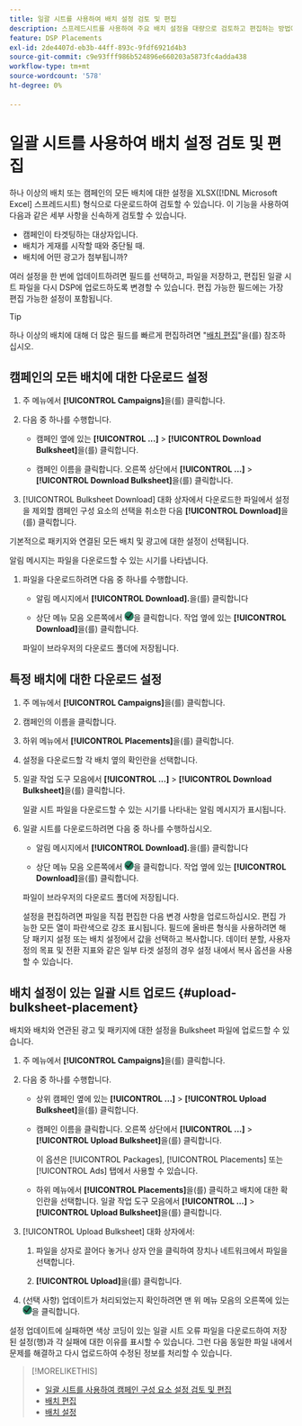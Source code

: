 ```yaml
---
title: 일괄 시트를 사용하여 배치 설정 검토 및 편집
description: 스프레드시트를 사용하여 주요 배치 설정을 대량으로 검토하고 편집하는 방법에 대해 알아봅니다.
feature: DSP Placements
exl-id: 2de4407d-eb3b-44ff-893c-9fdf6921d4b3
source-git-commit: c9e93fff986b524896e660203a5873fc4adda438
workflow-type: tm+mt
source-wordcount: '578'
ht-degree: 0%

---
```


# 일괄 시트를 사용하여 배치 설정 검토 및 편집

하나 이상의 배치 또는 캠페인의 모든 배치에 대한 설정을 XLSX([!DNL Microsoft Excel] 스프레드시트) 형식으로 다운로드하여 검토할 수 있습니다. 이 기능을 사용하여 다음과 같은 세부 사항을 신속하게 검토할 수 있습니다.

* 캠페인이 타겟팅하는 대상자입니다.
* 배치가 게재를 시작할 때와 중단될 때.
* 배치에 어떤 광고가 첨부됩니까?

여러 설정을 한 번에 업데이트하려면 필드를 선택하고, 파일을 저장하고, 편집된 일괄 시트 파일을 다시 DSP에 업로드하도록 변경할 수 있습니다. 편집 가능한 필드에는 가장 편집 가능한 설정이 포함됩니다.

>[!TIP]
>
>하나 이상의 배치에 대해 더 많은 필드를 빠르게 편집하려면 &quot;[배치 편집](/help/dsp/campaign-management/placements/placement-edit.md)&quot;을(를) 참조하십시오.

## 캠페인의 모든 배치에 대한 다운로드 설정

1. 주 메뉴에서 **[!UICONTROL Campaigns]**&#x200B;을(를) 클릭합니다.

1. 다음 중 하나를 수행합니다.

   * 캠페인 옆에 있는 **[!UICONTROL ...]** > **[!UICONTROL Download Bulksheet]**&#x200B;을(를) 클릭합니다.

   * 캠페인 이름을 클릭합니다. 오른쪽 상단에서 **[!UICONTROL ...]** > **[!UICONTROL Download Bulksheet]**&#x200B;을(를) 클릭합니다.

1. [!UICONTROL Bulksheet Download] 대화 상자에서 다운로드한 파일에서 설정을 제외할 캠페인 구성 요소의 선택을 취소한 다음 **[!UICONTROL Download]**&#x200B;을(를) 클릭합니다.

기본적으로 패키지와 연결된 모든 배치 및 광고에 대한 설정이 선택됩니다.

알림 메시지는 파일을 다운로드할 수 있는 시기를 나타냅니다.

1. 파일을 다운로드하려면 다음 중 하나를 수행합니다.

   * 알림 메시지에서 **[!UICONTROL Download].**&#x200B;을(를) 클릭합니다

   * 상단 메뉴 모음 오른쪽에서 ![작업](/help/dsp/assets/downloads.png)을 클릭합니다. 작업 옆에 있는 **[!UICONTROL Download]**&#x200B;을(를) 클릭합니다.

   파일이 브라우저의 다운로드 폴더에 저장됩니다.<!-- See "[Placement Columns in Downloaded/Uploaded Spreadsheets](#qa-sheet-columns)" for a list of the included columns. -->

## 특정 배치에 대한 다운로드 설정

1. 주 메뉴에서 **[!UICONTROL Campaigns]**&#x200B;을(를) 클릭합니다.

1. 캠페인의 이름을 클릭합니다.

1. 하위 메뉴에서 **[!UICONTROL Placements]**&#x200B;을(를) 클릭합니다.

1. 설정을 다운로드할 각 배치 옆의 확인란을 선택합니다.

1. 일괄 작업 도구 모음에서 **[!UICONTROL ...]** > **[!UICONTROL Download Bulksheet]**&#x200B;을(를) 클릭합니다.

   일괄 시트 파일을 다운로드할 수 있는 시기를 나타내는 알림 메시지가 표시됩니다.

1. 일괄 시트를 다운로드하려면 다음 중 하나를 수행하십시오.

   * 알림 메시지에서 **[!UICONTROL Download].**&#x200B;을(를) 클릭합니다

   * 상단 메뉴 모음 오른쪽에서 ![작업](/help/dsp/assets/downloads.png)을 클릭합니다. 작업 옆에 있는 **[!UICONTROL Download]**&#x200B;을(를) 클릭합니다.

   파일이 브라우저의 다운로드 폴더에 저장됩니다.<!-- See "[Placement Columns in Downloaded/Uploaded Spreadsheets](#qa-sheet-columns)" for a list of the included columns. -->

   설정을 편집하려면 파일을 직접 편집한 다음 변경 사항을 업로드하십시오.  편집 가능한 모든 열이 파란색으로 강조 표시됩니다. 필드에 올바른 형식을 사용하려면 해당 패키지 설정 또는 배치 설정에서 값을 선택하고 복사합니다. 데이터 분할, 사용자 정의 목표 및 전환 지표와 같은 일부 타겟 설정의 경우 설정 내에서 복사 옵션을 사용할 수 있습니다.

## 배치 설정이 있는 일괄 시트 업로드 {#upload-bulksheet-placement}

배치와 배치와 연관된 광고 및 패키지에 대한 설정을 Bulksheet 파일에 업로드할 수 있습니다.

1. 주 메뉴에서 **[!UICONTROL Campaigns]**&#x200B;을(를) 클릭합니다.

1. 다음 중 하나를 수행합니다.

   * 상위 캠페인 옆에 있는 **[!UICONTROL ...]** > **[!UICONTROL Upload Bulksheet]**&#x200B;을(를) 클릭합니다.

   * 캠페인 이름을 클릭합니다. 오른쪽 상단에서 **[!UICONTROL ...]** > **[!UICONTROL Upload Bulksheet]**&#x200B;을(를) 클릭합니다.

     이 옵션은 [!UICONTROL Packages], [!UICONTROL Placements] 또는 [!UICONTROL Ads] 탭에서 사용할 수 있습니다.

   * 하위 메뉴에서 **[!UICONTROL Placements]**&#x200B;을(를) 클릭하고 배치에 대한 확인란을 선택합니다. 일괄 작업 도구 모음에서 **[!UICONTROL ...]** > **[!UICONTROL Upload Bulksheet]**&#x200B;을(를) 클릭합니다.

1. [!UICONTROL Upload Bulksheet] 대화 상자에서:

   1. 파일을 상자로 끌어다 놓거나 상자 안을 클릭하여 장치나 네트워크에서 파일을 선택합니다.

   1. **[!UICONTROL Upload]**&#x200B;을(를) 클릭합니다.

1. (선택 사항) 업데이트가 처리되었는지 확인하려면 맨 위 메뉴 모음의 오른쪽에 있는 ![작업](/help/dsp/assets/downloads.png)을 클릭합니다.

설정 업데이트에 실패하면 색상 코딩이 있는 일괄 시트 오류 파일을 다운로드하여 저장된 설정(행)과 각 실패에 대한 이유를 표시할 수 있습니다. 그런 다음 동일한 파일 내에서 문제를 해결하고 다시 업로드하여 수정된 정보를 처리할 수 있습니다.

<!--
## Placement Setting Columns in Downloaded/Uploaded Bulksheets{#qa-sheet-columns}

>[!TIP]
>
> In a downloaded bulksheet, all editable columns are highlighted in blue.

### [!UICONTROL Placements] Sheet

| Section | Column | Description | Editable? |
|---------|--------|-------------|-----------|
| [!UICONTROL Basic] | [!UICONTROL Placement ID] | The numeric ID of the placement. | &mdash; |
| [!UICONTROL Basic] | [!UICONTROL Placement Name] | The name of the placement. | Yes |
| [!UICONTROL Basic] | [!UICONTROL Labels] | Any applied labels, for reporting. | &mdash; |
| [!UICONTROL Basic] | [!UICONTROL Edit Link] | A link to open the placement in Edit mode. | &mdash; |
| [!UICONTROL Basic] | [!UICONTROL Status] | The placement status: *[!UICONTROL active]* or *[!UICONTROL inactive]*. | Yes |
| [!UICONTROL Basic] | [!UICONTROL Placement Type] | The placement type. | &mdash; |
| [!UICONTROL Basic] | [!UICONTROL Package Name] | The name of the parent package, when applicable. | &mdash; |
| [!UICONTROL Goals] | [!UICONTROL Start Date] | The start date of the placement. | &mdash; |
| [!UICONTROL Goals] | [!UICONTROL End Date] | The end date of the placement. | &mdash; |
| [!UICONTROL Goals] | [!UICONTROL Day parting] | Whether dayparting is *[!UICONTROL ON]* or *[!UICONTROL OFF]*.<br><b>Note:</b> To check the actual dayparting schedule, open the placement settings in DSP. | &mdash; |
| [!UICONTROL Goals] | [!UICONTROL Budget] | The placement budget, if there is one. | Yes |
| [!UICONTROL Goals] | [!UICONTROL Budget Interval] | The budget interval: <i[!UICONTROL >Daily]*, *[!UICONTROL Weekly]*, *[!UICONTROL Monthly]*, or *[!UICONTROL All Time]*. | Yes |
| [!UICONTROL Goals] | [!UICONTROL Optimization Goal] | The objective of the package. | &mdash; |
| [!UICONTROL Goals] | [!UICONTROL Optimization Target] | The target value of the goal. | &mdash; |
| [!UICONTROL Goals] | [!UICONTROL Pace on] | Whether the placement is pacing towards the *[!UICONTROL Budget]* or *[!UICONTROL Impressions]*. | &mdash; |
| [!UICONTROL Goals] | [!UICONTROL Max Bid] | The maximum bid for the placement. | Yes |
| [!UICONTROL Goals] | [!UICONTROL Flight Pacing] | The flight pacing strategy for the placement: *[!UICONTROL Even]*, *[!UICONTROL slightly ahead]*, *[!UICONTROL frontload]*, or *[!UICONTROL aggressive frontload]*. | Yes |
| [!UICONTROL Goals] | [!UICONTROL Intraday Pacing] | The intraday pacing strategy for the placement: *[!UICONTROL Even]* or *[!UICONTROL ASAP]*. | Yes |
| [!UICONTROL Goals] | [!UICONTROL Pre-Bid Filters] | Any pre-bid filter criteria to be applied. | &mdash; |
| [!UICONTROL Goals] | [!UICONTROL Bidding Rules] | Whether bidding rules (deprecated) are *[!UICONTROL ON]* or *[!UICONTROL OFF]*. | &mdash; |
| [!UICONTROL Goals] | [!UICONTROL Frequency Cap] | The primary frequency cap for the placement during the specified [!UICONTROL Frequency Cap Interval]. | Yes |
| [!UICONTROL Goals] | [!UICONTROL Frequency Cap Interval] | The interval for the primary frequency cap: *[!UICONTROL Day]*, *[!UICONTROL Week]*, or *[!UICONTROL Month]*. | Yes |
| [!UICONTROL Goals] | [!UICONTROL Secondary Frequency Cap] | The secondary frequency cap for the placement during the specified [!UICONTROL Secondary Frequency Cap Interval] | Yes |
| [!UICONTROL Goals] | [!UICONTROL Secondary Frequency Cap Interval] | The type of interval for the secondary frequency cap: *[!UICONTROL Week]*, *[!UICONTROL Day]*, *[!UICONTROL Hour]*, or *[!UICONTROL Minute]*. The applicable number of weeks, days, hours, or minutes is indicated by the [!UICONTROL Secondary Frequency Cap Interval Value]. | Yes |
| [!UICONTROL Goals] | [!UICONTROL Secondary Frequency Cap Interval Value] | The number of weeks, days, hours, or minutes for which the [!UICONTROL Secondary Frequency Cap] applies. For example, if the secondary cap is three impressions per six hours, then the value here would be `6`. | Yes |
| [!UICONTROL Audience Location] | [!UICONTROL Audience Location - Included #] | The number of targeted geographical locations, *[!UICONTROL All]*, or *[!UICONTROL None]*. | &mdash; |
| [!UICONTROL Audience Location] | [!UICONTROL Audience Location - Included] | The targeted geographical locations, separated by semi-colons,or *[!UICONTROL All Locations]*. | &mdash; |
| [!UICONTROL Audience Location] | [!UICONTROL Audience Location - Excluded #] | The number of excluded geographical locations or *[!UICONTROL None]*. | &mdash; |
| [!UICONTROL Audience Location] | [!UICONTROL Audience Location - Excluded] | The excluded geographical locations, separated by semi-colons,  or *[!UICONTROL None]*. | &mdash; |
| [!UICONTROL Inventory] | [!UICONTROL Public Inventory - Included #] | The number of targeted public inventory deals, if any are specified, *[!UICONTROL All]*, or *[!UICONTROL None]*. | &mdash; |
| [!UICONTROL Inventory] | [!UICONTROL Public Inventory - Excluded #] | The number of excluded public inventory deals, if any are specified, or *[!UICONTROL None]*. | &mdash; |
| [!UICONTROL Inventory] | [!UICONTROL Private Inventory - Included #] | The number of targeted private inventory deals, if any are specified, *[!UICONTROL All]*, or *[!UICONTROL None]*. | &mdash; |
| [!UICONTROL Inventory] | [!UICONTROL Private Inventory - Excluded #] | The number of excluded private inventory deals, if any are specified, or *[!UICONTROL None]*. | &mdash; |
| [!UICONTROL Inventory] | [!UICONTROL On Demand Inventory - Included #] | The number of targeted [!UICONTROL On-Demand Inventory] deals, if any are specified, *[!UICONTROL All]*, or *[!UICONTROL None]*. | &mdash; |
| [!UICONTROL Inventory] | [!UICONTROL On Demand Inventory - Excluded #] | The number of excluded On-Demand Inventory deals, if any are specified, or *[!UICONTROL None]*. | &mdash; |
| [!UICONTROL Sites] | [!UICONTROL Traffic Type] | The targeted type of traffic: *[!UICONTROL Website]* and/or *[!UICONTROL Apps]* | &mdash; |
| [!UICONTROL Sites] | [!UICONTROL Exclude out-stream] | Whether the Inventory Targeting option to exclude outstream traffic is <i[!UICONTROL >ON]* or *[!UICONTROL OFF]*.<br>Outstream ads usually appear over the content as a pop-up or stuffed into content (in the native experience), rather than as regular video ads in a video player. | &mdash; |
| [!UICONTROL Sites] | [!UICONTROL Site Tier] | The quality of the sites to target: *[!UICONTROL Tier 1]*, *[!UICONTROL Tier 2]*, *[!UICONTROL Tier 3]*, or *[!UICONTROL All Sites]*. | &mdash; |
| [!UICONTROL Sites] | [!UICONTROL Categories - Included #] | The number of targeted site categories, if any are specified, or *[!UICONTROL All]*. | &mdash; |
| [!UICONTROL Sites] | [!UICONTROL Categories - Excluded #] | The number of excluded site categories, if any are specified, or *[!UICONTROL All]*. | &mdash; |
| [!UICONTROL Sites] | [!UICONTROL Excluded Sites] | The excluded sites, if any are specified, or *[!UICONTROL None]*. | &mdash; |
| [!UICONTROL Sites] | [!UICONTROL Language] | The targeted site languages. | &mdash; |
| [!UICONTROL Sites] | [!UICONTROL Allow unscreened sites] | (Standard display placements only) Whether or not to allow ad delivery on non-audited sites: *[!UICONTROL ON]* or *[!UICONTROL OFF]*. When the placement targets private inventory, this option may deliver ads on blocked sites. | &mdash; |
| [!UICONTROL Sites] | [!UICONTROL Targeted Sites] | The number of targeted sites, if any are specified, or *[!UICONTROL None]*. | &mdash; |
| [!UICONTROL Audience Targeting] | [!UICONTROL Audience - Included] | The targeted audiences, if any are specified, or *[!UICONTROL None]*. | &mdash; |
| [!UICONTROL Audience Targeting] | [!UICONTROL Audience - Excluded] | The excluded audiences, if any are specified, or *[!UICONTROL None]*. | &mdash; |
| [!UICONTROL Audience Targeting] | [!UICONTROL Demographic booster] | Whether or not [!DNL Comscore] demographic segments are enabled for the placement (and other placements in the campaign): *[!UICONTROL ON]* or *[!UICONTROL OFF]*. This feature may be enabled only for campaigns for which the [!DNL Audience Verification] feature is enabled for [!DNL Nielsen] and/or [!DNL Comscore].  It incurs additional fees.  | &mdash; |
| [!UICONTROL Audience Targeting] | [!UICONTROL Extend across screens] | Whether or not to extend the ad targeting across devices: *[!UICONTROL ON]* or *[!UICONTROL OFF]*. Cross-device targeting extends your targeting across all of a person's known device, per the device graph specified in the campaign settings. | &mdash; |
| [!UICONTROL Audience Targeting] | [!UICONTROL Topic Targeting] - Included # | The number of targeted topic codes, if any are specified, or *[!UICONTROL All]*.   | &mdash; |
| [!UICONTROL Audience Targeting] | [!UICONTROL Topic Targeting - Excluded #] | The number of excluded topic codes, if any are specified, or *[!UICONTROL None]*. | &mdash; |
| [!UICONTROL Audience Targeting] | [!UICONTROL Device Targeting - Included #] | The number of targeted device targets, if any are specified, or *[!UICONTROL All]*. | &mdash; |
| [!UICONTROL Audience Targeting] | [!UICONTROL Device Targeting - Excluded #] | The number of excluded device targets, if any are specified, or *[!UICONTROL None]*. | &mdash; |
| [!UICONTROL Audience Targeting] | [!UICONTROL ISP Targeting - Included #] | The number of targeted ISP providers, if any are specified, or *[!UICONTROL All]/i>. | &mdash; |
| [!UICONTROL Audience Targeting] | [!UICONTROL ISP Targeting - Excluded #] | The number of excluded ISP providers, if any are specified, or *[!UICONTROL None]*. | &mdash; |
| [!UICONTROL Brand Safety] | [!UICONTROL Brand Safety - Contextual Filtering #] | The number of brand safety filters applied, if any are specified, or *[!UICONTROL None]*. | &mdash; |
| [!UICONTROL Brand Safety] | [!UICONTROL Brand Safety - Pre-Bid Fraud blocking #] | The number of pre-bid fraud blocking filters applied, if any are specified, or *[!UICONTROL None]*. | &mdash; |
| [!UICONTROL Brand Safety] | [!UICONTROL Brand Safety - Pre-Bid Viewability #] | The number of pre-bid viewability filters applied, if any are specified, or *[!UICONTROL None]*. | &mdash; |
| [!UICONTROL Brand Safety] | [!UICONTROL Site Safety Block] | Whether or not Site Safety Block is enabled: *[!UICONTROL ON]* or *[!UICONTROL OFF]*.[Whether or not the advertiser-level setting Enable Site Safety Block is enabled: *ON* or *OFF*.I don’t see this option at the placement level. Should there be one?] | &mdash; |
| [!UICONTROL Tracking] | [!UICONTROL Tracking Pixels #] | The number of third-party  event-tracking pixels attached to the placement, or *[!UICONTROL None]*.| &mdash; |
| [!UICONTROL Tracking] | [!UICONTROL Conversion Pixels #] | The number of conversion tracking pixels attached to the placement, or *[!UICONTROL None]*. | &mdash; |
| [!UICONTROL Tracking] | [!UICONTROL 3rd-party fees] | A static, third-party fee rate to be tracked as a non-billable cost per 1000 impressions, if applicable. | &mdash; |
| [!UICONTROL Ads] | [!UICONTROL # of Ads Attached] | The number of ads attached to the placement, if any are attached, or *[!UICONTROL None]*. | &mdash; |
| [!UICONTROL Ads] | [!UICONTROL Ad Names] | The names of any ads attached to the placement, or *[!UICONTROL None]*. | &mdash; |
| [!UICONTROL Ads] | [!UICONTROL Attached Ad ID] | The unique DSP-generated Ad IDs of any ads attached to the placement, separated by semi-colons. To download a list of ad names and associated Ad IDs from the [!UICONTROL Ads] view, create a custom view that includes the [!UICONTROL Ad ID] metric, and then [export the data](/help/dsp/campaign-management/reports/campaign-export-data.md). | Yes |

### [!UICONTROL Placement_AdSchedules] Sheet

| [!UICONTROL Placement ID] | The numeric ID of the placement. | &mdash; |
| [!UICONTROL Placement Name] | The name of the placement. | &mdash; |
| [!UICONTROL Ad ID] | The numeric ID of the ad. | &mdash; |
| [!UICONTROL Ad Name] | The name of the ad. | Yes |
| [!UICONTROL Start Date] | The start date of the ad. | &mdash; |
| [!UICONTROL End Date] | The end date of the ad. | &mdash; |
| [!UICONTROL Adobe Ad Approval Status] | The status of the Advertising DSP approval process, such as *Approved* or *Incomplete*. | &mdash; |
| [!UICONTROL Flight 1 Start Date] - [!UICONTROL Flight 12 Start Date] | The start date for a specific flight. | Yes |
| [!UICONTROL Flight 1 End Date] - [!UICONTROL Flight 12 End Date] | The end date for a specific flight. | Yes |
| [!UICONTROL Flight 1 Weight] - [!UICONTROL Flight 12 Weight] | How to rotate a specific ad for a specific flight:  *Even* to rotate the ad evenly, or a relative weight by which to rotate the ad, as a percentage (such as `40` for 40%); the total weights for all ads in the flight must equal 100. | Yes |

### [!UICONTROL Placement_BidMultipliers] Sheet

*Available in campaign-level bulksheets only*

| Section | Column | Description | Editable? |
|---------|--------|-------------|-----------|
| [!UICONTROL Basic] | [!UICONTROL Placement ID] | The numeric ID of the placement. | &mdash; |
| [!UICONTROL Basic] | [!UICONTROL Placement Name] | The name of the placement. | &mdash; |
| [!UICONTROL Geo] | [!UICONTROL Country] | The bid multiplier and the name of the country, separated with a comma. Each target is followed by a semi-colon (;). | &mdash; |
| [!UICONTROL Geo] | [!UICONTROL State] | The bid multiplier and the name of the state. Each target is followed by a semi-colon (;). | &mdash; |
| [!UICONTROL Geo] | [!UICONTROL City] | The bid multiplier and the name of the city, separated with a comma. Each target is followed by a semi-colon (;). | &mdash; |
| [!UICONTROL Geo] | [!UICONTROL DMA] | (U.S. locations only) The bid multiplier and the designated market area, separated with a comma. Each target is followed by a semi-colon (;). | &mdash; |
| [!UICONTROL Geo] | [!UICONTROL Postal code] | The bid multiplier and the postal code, separated with a comma. Each target is followed by a semi-colon (;). | &mdash; |
| [!UICONTROL Inventory] | [!UICONTROL Public Inventory Source] | The bid multiplier and the public inventory source, separated with a comma. Each target is followed by a semi-colon (;). | &mdash; |
| [!UICONTROL Inventory] | [!UICONTROL Public Inventory Feed] | The bid multiplier and the public inventory feed, separated with a comma. Each target is followed by a semi-colon (;). | &mdash; |
| [!UICONTROL Inventory] | [!UICONTROL OnDemand Inventory Source] | The bid multiplier and the OnDemand inventory source, separated with a comma. Each target is followed by a semi-colon (;). | &mdash; |
| [!UICONTROL Inventory] | [!UICONTROL OnDemand Inventory Feed] | The bid multiplier and the OnDemand inventory feed, separated with a comma. Each target is followed by a semi-colon (;). | &mdash; |
| [!UICONTROL Sites/Apps] | [!UICONTROL Domains] | The bid multiplier and the domains, separated with a comma. Each target is followed by a semi-colon (;). | &mdash; |
| [!UICONTROL Sites/Apps] | [!UICONTROL Category] | The bid multiplier and the site/app category, separated with a comma. Each target is followed by a semi-colon (;). | &mdash; |
| [!UICONTROL Audience] | [!UICONTROL Daypart] | The bid multiplier and the daypart interval, separated with a comma. Each target is followed by a semi-colon (;). | &mdash; |
| [!UICONTROL Audience] | [!UICONTROL Topics - Comscore] | The bid multiplier and the [!DNL Comscore] topics, separated with a comma. Each target is followed by a semi-colon (;). | &mdash; |
| [!UICONTROL Brand Safety] | [!UICONTROL Ads.txt] | The bid multiplier and the level of [Ads.txt](https://iabtechlab.com/ads-txt-about/) pre-bid filtering to use, separated with a comma. Each target is followed by a semi-colon (;). | &mdash; |

-->

<!-- LOTS MORE THAN I HAD ORIGINALLY DOCUMENTED -- BELOW ARE THE LAST, BUT NOT ALL:

| Brand Safety | Brand Safety - Contextual Filtering # |  |  |
| Brand Safety | Brand Safety - Pre-Bid Fraud blocking # |  |  |
| Brand Safety | Brand Safety - Pre-Bid Viewability # |  |  |
| Brand Safety | Site Safety Block |  |  |
| Tracking | Tracking Pixels # |  |  |
| Tracking | Conversion Pixels # |  |  |
| Tracking | 3rd-party fees |  |  |
| # of Ads Attached |  |  |
| Ads |  Ad Names |  |  |
| Ads | Attached Ad ID |  |  |
| Environment | Environment |  |  |
-->

<!-- 
Check on Brand Safety - Contextual Filtering # with new DV feature/fct change.
-->

>[!MORELIKETHIS]
>
>* [일괄 시트를 사용하여 캠페인 구성 요소 설정 검토 및 편집](/help/dsp/campaign-management/campaign-components-review-edit.md)
>* [배치 편집](/help/dsp/campaign-management/placements/placement-edit.md)
>* [배치 설정](/help/dsp/campaign-management/placements/placement-settings.md)

